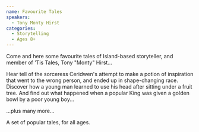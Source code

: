 ```yaml
---
name: Favourite Tales
speakers:
  - Tony Monty Hirst
categories:
  - Storytelling
  - Ages 8+
---
```


Come and here some favourite tales of Island-based storyteller, and member of 'Tis Tales, Tony "Monty" Hirst...

Hear tell of the sorceress Ceridwen's attempt to make a potion of inspiration that went to the wrong person, and ended up in shape-changing race. Discover how a young man learned to use his head after sitting under a fruit tree. And find out what happened when a popular King was given a golden bowl by a poor young boy...

...plus many more...

A set of popular tales, for all ages.